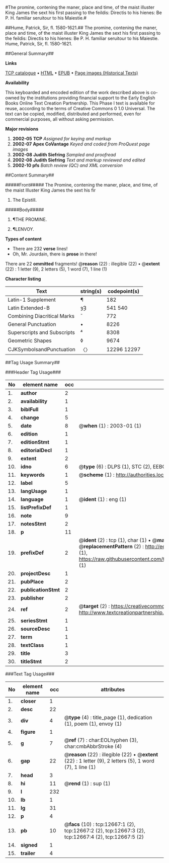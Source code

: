 #The promine, contening the maner, place and time, of the maist illuster King James the sext his first passing to the feildis: Directis to his hienes: Be P. H. familiar seruitour to his Maiestie.#

##Hume, Patrick, Sir, fl. 1580-1621.##
The promine, contening the maner, place and time, of the maist illuster King James the sext his first passing to the feildis: Directis to his hienes: Be P. H. familiar seruitour to his Maiestie.
Hume, Patrick, Sir, fl. 1580-1621.

##General Summary##

**Links**

[TCP catalogue](http://www.ota.ox.ac.uk/tcp/)  • 
[HTML](http://tei.it.ox.ac.uk/tcp/Texts-HTML/free/A03/A03841.html)  • 
[EPUB](http://tei.it.ox.ac.uk/tcp/Texts-EPUB/free/A03/A03841.epub) • 
[Page images (Historical Texts)](https://data.historicaltexts.jisc.ac.uk/view?pubId=eebo-99847625e&pageId=eebo-99847625e-12667-1)

**Availability**

This keyboarded and encoded edition of the
	       work described above is co-owned by the institutions
	       providing financial support to the Early English Books
	       Online Text Creation Partnership. This Phase I text is
	       available for reuse, according to the terms of Creative
	       Commons 0 1.0 Universal. The text can be copied,
	       modified, distributed and performed, even for
	       commercial purposes, all without asking permission.

**Major revisions**

1. __2002-05__ __TCP__ *Assigned for keying and markup*
1. __2002-07__ __Apex CoVantage__ *Keyed and coded from ProQuest page images*
1. __2002-08__ __Judith Siefring__ *Sampled and proofread*
1. __2002-08__ __Judith Siefring__ *Text and markup reviewed and edited*
1. __2002-10__ __pfs__ *Batch review (QC) and XML conversion*

##Content Summary##

#####Front#####
The Promine, contening the maner, place, and time, of the maist Illuster King James the sext his fir
1. The Epistill.

#####Body#####

1. ¶THE PROMINE.

1. ¶LENVOY.

**Types of content**

  * There are 232 **verse** lines!
  * Oh, Mr. Jourdain, there is **prose** in there!

There are 22 **ommitted** fragments! 
 @__reason__ (22) : illegible (22)  •  @__extent__ (22) : 1 letter (9), 2 letters (5), 1 word (7), 1 line (1)

**Character listing**


|Text|string(s)|codepoint(s)|
|---|---|---|
|Latin-1 Supplement|¶|182|
|Latin Extended-B|ȝȜ|541 540|
|Combining             Diacritical Marks|̄|772|
|General Punctuation|•|8226|
|Superscripts             and Subscripts|⁴|8308|
|Geometric Shapes|◊|9674|
|CJKSymbolsandPunctuation|〈〉|12296 12297|

##Tag Usage Summary##

###Header Tag Usage###

|No|element name|occ|attributes|
|---|---|---|---|
|1.|__author__|2||
|2.|__availability__|1||
|3.|__biblFull__|1||
|4.|__change__|5||
|5.|__date__|8| @__when__ (1) : 2003-01 (1)|
|6.|__edition__|1||
|7.|__editionStmt__|1||
|8.|__editorialDecl__|1||
|9.|__extent__|2||
|10.|__idno__|6| @__type__ (6) : DLPS (1), STC (2), EEBO-CITATION (1), PROQUEST (1), VID (1)|
|11.|__keywords__|1| @__scheme__ (1) : http://authorities.loc.gov/ (1)|
|12.|__label__|5||
|13.|__langUsage__|1||
|14.|__language__|1| @__ident__ (1) : eng (1)|
|15.|__listPrefixDef__|1||
|16.|__note__|9||
|17.|__notesStmt__|2||
|18.|__p__|11||
|19.|__prefixDef__|2| @__ident__ (2) : tcp (1), char (1)  •  @__matchPattern__ (2) : ([0-9\-]+):([0-9IVX]+) (1), (.+) (1)  •  @__replacementPattern__ (2) : http://eebo.chadwyck.com/downloadtiff?vid=$1&page=$2 (1), https://raw.githubusercontent.com/textcreationpartnership/Texts/master/tcpchars.xml#$1 (1)|
|20.|__projectDesc__|1||
|21.|__pubPlace__|2||
|22.|__publicationStmt__|2||
|23.|__publisher__|2||
|24.|__ref__|2| @__target__ (2) : https://creativecommons.org/publicdomain/zero/1.0/ (1), http://www.textcreationpartnership.org/docs/. (1)|
|25.|__seriesStmt__|1||
|26.|__sourceDesc__|1||
|27.|__term__|1||
|28.|__textClass__|1||
|29.|__title__|3||
|30.|__titleStmt__|2||


###Text Tag Usage###

|No|element name|occ|attributes|
|---|---|---|---|
|1.|__closer__|1||
|2.|__desc__|22||
|3.|__div__|4| @__type__ (4) : title_page (1), dedication (1), poem (1), envoy (1)|
|4.|__figure__|1||
|5.|__g__|7| @__ref__ (7) : char:EOLhyphen (3), char:cmbAbbrStroke (4)|
|6.|__gap__|22| @__reason__ (22) : illegible (22)  •  @__extent__ (22) : 1 letter (9), 2 letters (5), 1 word (7), 1 line (1)|
|7.|__head__|3||
|8.|__hi__|11| @__rend__ (1) : sup (1)|
|9.|__l__|232||
|10.|__lb__|1||
|11.|__lg__|31||
|12.|__p__|4||
|13.|__pb__|10| @__facs__ (10) : tcp:12667:1 (2), tcp:12667:2 (2), tcp:12667:3 (2), tcp:12667:4 (2), tcp:12667:5 (2)|
|14.|__signed__|1||
|15.|__trailer__|4||

